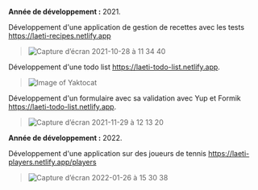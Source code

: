 **Année de développement :** 2021.

Développement d'une application de gestion de recettes avec les tests https://laeti-recipes.netlify.app

>![Capture d’écran 2021-10-28 à 11 34 40](https://user-images.githubusercontent.com/77897283/139698842-45039889-2ce8-4003-b862-5afac0ddd7b3.png)

Développement d'une todo list https://laeti-todo-list.netlify.app.

> ![Image of Yaktocat](https://user-images.githubusercontent.com/77897283/126187551-d23cef7f-417b-4c30-9d90-e3bcec51ae24.png)

Développement d'un formulaire avec sa validation avec Yup et Formik https://laeti-todo-list.netlify.app.

> ![Capture d’écran 2021-11-29 à 12 13 20](https://user-images.githubusercontent.com/77897283/143858128-4587e280-688f-4a4b-a0fc-99a974b309bf.png)

**Année de développement :** 2022.

Développement d'une application sur des joueurs de tennis https://laeti-players.netlify.app/players

>![Capture d’écran 2022-01-26 à 15 30 38](https://user-images.githubusercontent.com/77897283/151181904-fdc36628-83dd-4de9-9c3d-4d1ccce211ce.png)


